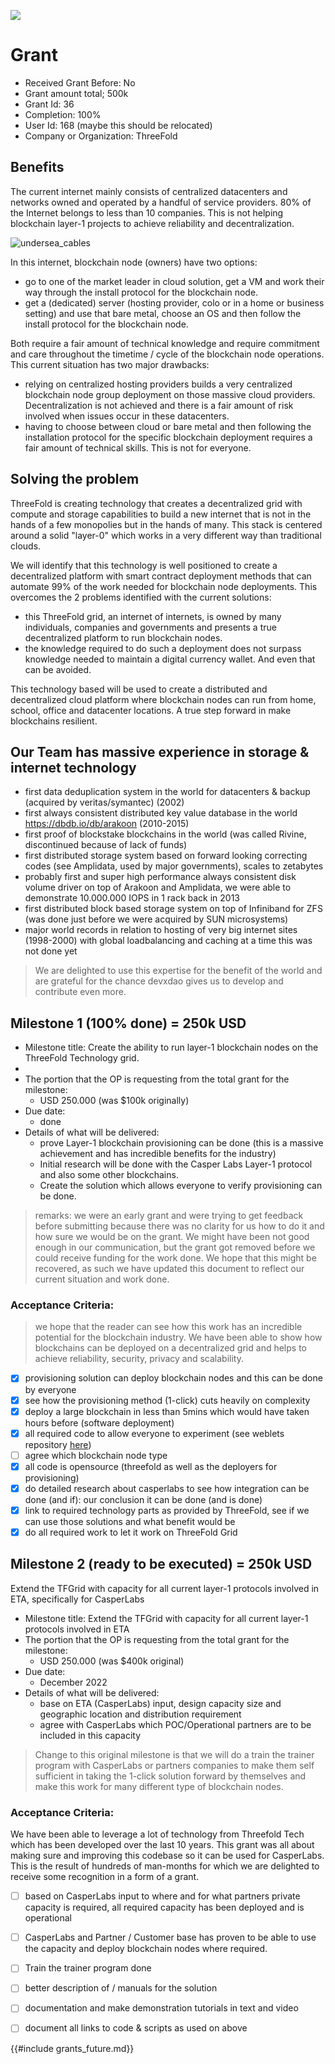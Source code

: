 ![](img/casper_devxdao.png)  

# Grant

- Received Grant Before: No
- Grant amount total; 500k
- Grant Id: 36
- Completion: 100%
- User Id: 168 (maybe this should be relocated)
- Company or Organization: ThreeFold

## Benefits

The current internet mainly consists of centralized datacenters and networks owned and operated by a handful of service providers.  80% of the Internet belongs to less than 10 companies.  This is not helping blockchain layer-1 projects to achieve reliability and decentralization.

![undersea_cables](intro/img/centralized_internet.png)

In this internet, blockchain node (owners) have two options:
- go to one of the market leader in cloud solution, get a VM and work their way through the install protocol for the blockchain node.
- get a (dedicated) server (hosting provider, colo or in a home or business setting) and use that bare metal, choose an OS and then follow the install protocol for the blockchain node.

Both require a fair amount of technical knowledge and require commitment and care throughout the timetime / cycle of the blockchain node operations.  This current situation has two major drawbacks:
- relying on centralized hosting providers builds a very centralized blockchain node group deployment on those massive cloud providers.  Decentralization is not achieved and there is a fair amount of risk involved when issues occur in these datacenters.
- having to choose between cloud or bare metal and then following the installation protocol for the specific blockchain deployment requires a fair amount of technical skills.  This is not for everyone. 

## Solving the problem
ThreeFold is creating technology that creates a decentralized grid with compute and storage capabilities to build a new internet that is not in the hands of a few monopolies but in the hands of many. This stack is centered around a solid "layer-0" which works in a very different way than traditional clouds.

We will identify that this technology is well positioned to create a decentralized platform with smart contract deployment methods that can automate 99% of the work needed for blockchain node deployments.  This overcomes the 2 problems identified with the current solutions:
- this ThreeFold grid, an internet of internets, is owned by many individuals, companies and governments and presents a true decentralized platform to run blockchain nodes.
- the knowledge required to do such a deployment does not surpass knowledge needed to maintain a digital currency wallet.  And even that can be avoided.

This technology based will be used to create a distributed and decentralized cloud platform where blockchain nodes can run from home, school, office and datacenter locations.  A true step forward in make blockchains resilient.


## Our Team has massive experience in storage & internet technology

- first data deduplication system in the world for datacenters & backup (acquired by veritas/symantec) (2002)
- first always consistent distributed key value database in the world https://dbdb.io/db/arakoon (2010-2015)
- first proof of blockstake blockchains in the world (was called Rivine, discontinued because of lack of funds)
- first distributed storage system based on forward looking correcting codes (see Amplidata, used by major governments), scales to zetabytes
- probably first and super high performance always consistent disk volume driver on top of Arakoon and Amplidata, we were able to demonstrate 10.000.000 IOPS in 1 rack back in 2013
- first distributed block based storage system on top of Infiniband for ZFS (was done just before we were acquired by SUN microsystems)
- major world records in relation to hosting of very big internet sites (1998-2000) with global loadbalancing and caching at a time this was not done yet

> We are delighted to use this expertise for the benefit of the world and are grateful for the chance devxdao gives us to develop and contribute even more.


## Milestone 1 (100% done) = 250k USD

- Milestone title:  Create the ability to run layer-1 blockchain nodes on the ThreeFold Technology grid.
- 
- The portion that the OP is requesting from the total grant for the milestone: 
    - USD 250.000 (was $100k originally)
- Due date: 
    - done
- Details of what will be delivered:
    - prove Layer-1 blockchain provisioning can be done (this is a massive achievement and has incredible benefits for the industry)
    - Initial research will be done with the Casper Labs Layer-1 protocol and also some other blockchains.
    - Create the solution which allows everyone to verify provisioning can be done.

> remarks: we were an early grant and were trying to get feedback before submitting because there was no clarity for us how to do it and how sure we would be on the grant. We might have been not good enough in our communication, but the grant got removed before we could receive funding for the work done. We hope that this might be recovered, as such we have updated this document to reflect our current situation and work done.

### Acceptance Criteria:

> we hope that the reader can see how this work has an incredible potential for the blockchain industry. We have been able to show how blockchains can be deployed on a decentralized grid and helps to achieve reliability, security, privacy and scalability.

- [X] provisioning solution can deploy blockchain nodes and this can be done by everyone
- [X] see how the provisioning method (1-click) cuts heavily on complexity
- [X] deploy a large blockchain in less than 5mins which would have taken hours before (software deployment)
- [X] all required code to allow everyone to experiment (see weblets repository [here](https://github.com/threefoldtech/grid_weblets))
- [ ] agree which blockchain node type
- [X] all code is opensource (threefold as well as the deployers for provisioning)
- [X] do detailed research about casperlabs to see how integration can be done (and if): our conclusion it can be done (and is done)
- [X] link to required technology parts as provided by ThreeFold, see if we can use those solutions and what benefit would be
- [X] do all required work to let it work on ThreeFold Grid

## Milestone 2 (ready to be executed) = 250k USD

Extend the TFGrid with capacity for all current layer-1 protocols involved in ETA, specifically for CasperLabs

- Milestone title:  Extend the TFGrid with capacity for all current layer-1 protocols involved in ETA
- The portion that the OP is requesting from the total grant for the milestone: 
    - USD 250.000 (was $400k original)
- Due date: 
    - December 2022
- Details of what will be delivered:
    - base on ETA (CasperLabs) input, design capacity size and geographic location and distribution requirement
    - agree with CasperLabs which POC/Operational partners are to be included in this capacity 
  
> Change to this original milestone is that we will do a train the trainer program with CasperLabs or partners companies to make them self sufficient in taking the 1-click solution forward by themselves and make this work for many different type of blockchain nodes.

### Acceptance Criteria:

We have been able to leverage a lot of technology from Threefold Tech which has been developed over the last 10 years. This grant was all about making sure and improving this codebase so it can be used for CasperLabs. This is the result of hundreds of man-months for which we are delighted to receive some recognition in a form of a grant.

- [ ] based on CasperLabs input to where and for what partners private capacity is required, all required capacity has been deployed and is operational
- [ ] CasperLabs and Partner / Customer base has proven to be able to use the capacity and deploy blockchain nodes where required.
- [ ] Train the trainer program done
- [ ] better description of / manuals for the solution
- [ ] documentation and make demonstration tutorials in text and video
- [ ] document all links to code & scripts as used on above


{{#include grants_future.md}} 

